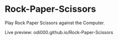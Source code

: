 # Rock-Paper-Scissors

Play Rock Paper Scissors against the Computer.

Live preview: odi000.github.io/Rock-Paper-Scissors